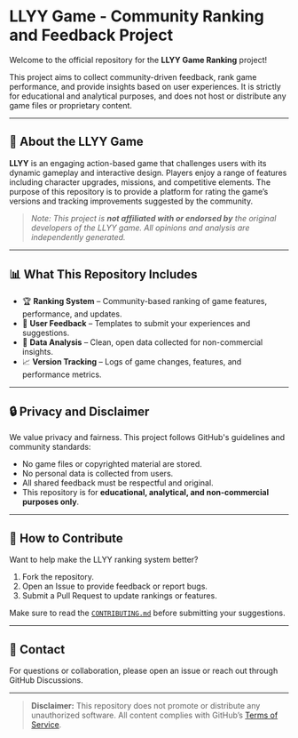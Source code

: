 #  LLYY Game - Community Ranking and Feedback Project

Welcome to the official repository for the **LLYY Game Ranking** project!

This project aims to collect community-driven feedback, rank game performance, and provide insights based on user experiences. It is strictly for educational and analytical purposes, and does not host or distribute any game files or proprietary content.

---

## 🧩 About the LLYY Game

**LLYY** is an engaging action-based game that challenges users with its dynamic gameplay and interactive design. Players enjoy a range of features including character upgrades, missions, and competitive elements. The purpose of this repository is to provide a platform for rating the game’s versions and tracking improvements suggested by the community.

> _Note: This project is **not affiliated with or endorsed by** the original developers of the LLYY game. All opinions and analysis are independently generated._

---

## 📊 What This Repository Includes

- 🏆 **Ranking System** – Community-based ranking of game features, performance, and updates.
- 💬 **User Feedback** – Templates to submit your experiences and suggestions.
- 📁 **Data Analysis** – Clean, open data collected for non-commercial insights.
- 📈 **Version Tracking** – Logs of game changes, features, and performance metrics.

---

## 🔒 Privacy and Disclaimer

We value privacy and fairness. This project follows GitHub's guidelines and community standards:

- No game files or copyrighted material are stored.
- No personal data is collected from users.
- All shared feedback must be respectful and original.
- This repository is for **educational, analytical, and non-commercial purposes only**.

---

## 🤝 How to Contribute

Want to help make the LLYY ranking system better?

1. Fork the repository.
2. Open an Issue to provide feedback or report bugs.
3. Submit a Pull Request to update rankings or features.

Make sure to read the [`CONTRIBUTING.md`](./CONTRIBUTING.md) before submitting your suggestions.

---

## 📧 Contact

For questions or collaboration, please open an issue or reach out through GitHub Discussions.

---

> **Disclaimer:** This repository does not promote or distribute any unauthorized software. All content complies with GitHub’s [Terms of Service](https://docs.github.com/en/site-policy/github-terms/github-terms-of-service).

